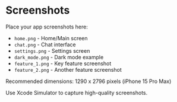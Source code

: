 # Screenshots

Place your app screenshots here:

- `home.png` - Home/Main screen
- `chat.png` - Chat interface
- `settings.png` - Settings screen
- `dark_mode.png` - Dark mode example
- `feature_1.png` - Key feature screenshot
- `feature_2.png` - Another feature screenshot

Recommended dimensions: 1290 x 2796 pixels (iPhone 15 Pro Max)

Use Xcode Simulator to capture high-quality screenshots.
